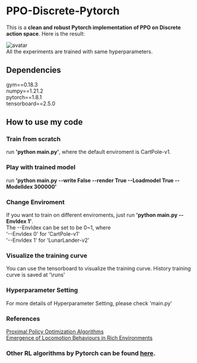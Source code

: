# PPO-Discrete-Pytorch
This is a **clean and robust Pytorch implementation of PPO on Discrete action space**. Here is the result:  
  
![avatar](https://github.com/XinJingHao/PPO-Discrete-Pytorch/blob/main/result.jpg)  
All the experiments are trained with same hyperparameters.

## Dependencies
gym==0.18.3  
numpy==1.21.2  
pytorch==1.8.1  
tensorboard==2.5.0 

## How to use my code
### Train from scratch
run **'python main.py'**, where the default enviroment is CartPole-v1.  
### Play with trained model
run **'python main.py --write False --render True --Loadmodel True --ModelIdex 300000'**  
### Change Enviroment
If you want to train on different enviroments, just run **'python main.py --EnvIdex 1'**.  
The --EnvIdex can be set to be 0~1, where   
'--EnvIdex 0' for 'CartPole-v1'  
'--EnvIdex 1' for 'LunarLander-v2'   
### Visualize the training curve
You can use the tensorboard to visualize the training curve. History training curve is saved at '\runs'
### Hyperparameter Setting
For more details of Hyperparameter Setting, please check 'main.py'
### References
[Proximal Policy Optimization Algorithms](https://arxiv.org/pdf/1707.06347.pdf)  
[Emergence of Locomotion Behaviours in Rich Environments](https://arxiv.org/pdf/1707.02286.pdf)

### Other RL algorithms by Pytorch can be found [here](https://github.com/XinJingHao/RL-Algorithms-by-Pytorch).
